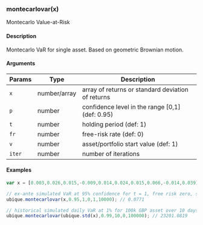 ### montecarlovar(x)

Montecarlo Value-at-Risk


#### Description

Montecarlo VaR for single asset. Based on geometric Brownian motion.  



#### Arguments

|Params|Type|Description
|---------|----|-----------
|`x` | number/array |  array of returns or standard deviation of returns
|`p` | number |  confidence level in the range [0,1] (def: 0.95)
|`t` | number |  holding period (def: 1)
|`fr` | number | free-risk rate (def: 0)
|`v` | number |  asset/portfolio start value (def: 1)
|`iter` | number | number of iterations


#### Examples

```js
var x = [0.003,0.026,0.015,-0.009,0.014,0.024,0.015,0.066,-0.014,0.039];

// ex-ante simulated VaR at 95% confidence for t = 1, free risk zero, start capital one
ubique.montecarlovar(x,0.95,1,0,1,10000); // 0.0771

// historical simulated daily VaR at 1% for 100k GBP asset over 10 days
ubique.montecarlovar(ubique.std(x),0.99,10,0,100000); // 23201.0819
```

